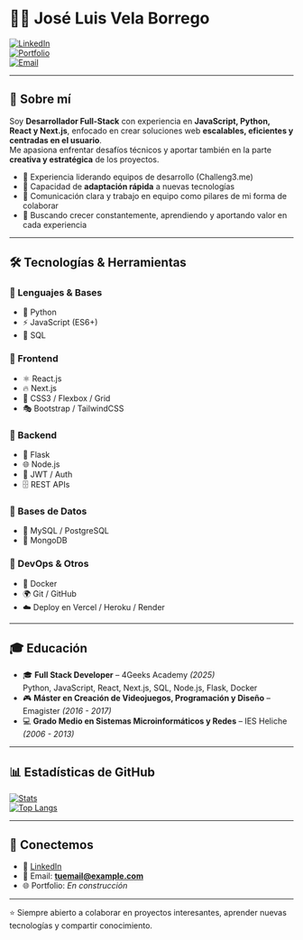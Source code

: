 # 👨‍💻 José Luis Vela Borrego  

[![LinkedIn](https://img.shields.io/badge/LinkedIn-Perfil-blue?logo=linkedin)](https://www.linkedin.com/in/jose-luis-vela-borrego-16a53aa0)  
[![Portfolio](https://img.shields.io/badge/Portfolio-En%20Construcción-green)]()  
[![Email](https://img.shields.io/badge/Email-Contacto-red?logo=gmail)](mailto:jlvela94@gmail.com)  

---

## 🚀 Sobre mí  

Soy **Desarrollador Full-Stack** con experiencia en **JavaScript, Python, React y Next.js**, enfocado en crear soluciones web **escalables, eficientes y centradas en el usuario**.  
Me apasiona enfrentar desafíos técnicos y aportar también en la parte **creativa y estratégica** de los proyectos.  

- 🔹 Experiencia liderando equipos de desarrollo (Challeng3.me)  
- 🔹 Capacidad de **adaptación rápida** a nuevas tecnologías  
- 🔹 Comunicación clara y trabajo en equipo como pilares de mi forma de colaborar  
- 🔹 Buscando crecer constantemente, aprendiendo y aportando valor en cada experiencia  

---

## 🛠️ Tecnologías & Herramientas  

### 🔹 Lenguajes & Bases
- 🐍 Python  
- ⚡ JavaScript (ES6+)  
- 🐘 SQL  

### 🔹 Frontend
- ⚛️ React.js  
- 🔥 Next.js  
- 🎨 CSS3 / Flexbox / Grid  
- 🎭 Bootstrap / TailwindCSS  

### 🔹 Backend
- 🐍 Flask  
- 🌐 Node.js  
- 🔐 JWT / Auth  
- 🗄️ REST APIs  

### 🔹 Bases de Datos
- 🐬 MySQL / PostgreSQL  
- 🍃 MongoDB  

### 🔹 DevOps & Otros
- 🐳 Docker  
- 🌍 Git / GitHub  
- ☁️ Deploy en Vercel / Heroku / Render  

---

## 🎓 Educación  

- 🎓 **Full Stack Developer** – 4Geeks Academy *(2025)*  
    Python, JavaScript, React, Next.js, SQL, Node.js, Flask, Docker  
- 🎮 **Máster en Creación de Videojuegos, Programación y Diseño** – Emagister *(2016 - 2017)*  
- 💻 **Grado Medio en Sistemas Microinformáticos y Redes** – IES Heliche *(2006 - 2013)*  

---

## 📊 Estadísticas de GitHub  

[![Stats](https://github-readme-stats.vercel.app/api?username=Sajadev404&show_icons=true&theme=radical)](https://github.com/Sajadev404)  
[![Top Langs](https://github-readme-stats.vercel.app/api/top-langs/?username=Sajadev404&layout=compact&theme=radical)](https://github.com/Sajadev404)  

---

## 🤝 Conectemos  

- 💼 [LinkedIn](https://www.linkedin.com/in/jose-luis-vela-borrego-16a53aa0)  
- 📧 Email: **tuemail@example.com**  
- 🌐 Portfolio: *En construcción*  

---
⭐ Siempre abierto a colaborar en proyectos interesantes, aprender nuevas tecnologías y compartir conocimiento.

